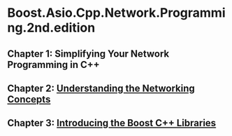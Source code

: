 # Boost.Asio.Cpp.Network.Programming.2nd.edition

## Chapter 1: Simplifying Your Network Programming in C++

## Chapter 2: [Understanding the Networking Concepts](Understanding-the-Network-Concept.md)

## Chapter 3: [Introducing the Boost C++ Libraries](Introducing-the-Boost-C++-Libraries.md)